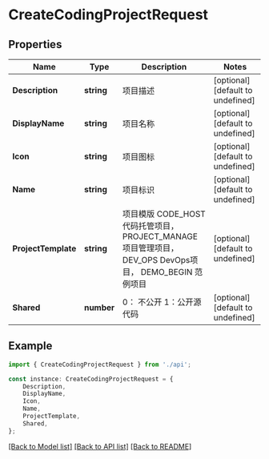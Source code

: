 # CreateCodingProjectRequest


## Properties

Name | Type | Description | Notes
------------ | ------------- | ------------- | -------------
**Description** | **string** | 项目描述 | [optional] [default to undefined]
**DisplayName** | **string** | 项目名称 | [optional] [default to undefined]
**Icon** | **string** | 项目图标 | [optional] [default to undefined]
**Name** | **string** | 项目标识 | [optional] [default to undefined]
**ProjectTemplate** | **string** | 项目模版 CODE_HOST 代码托管项目， PROJECT_MANAGE 项目管理项目， DEV_OPS DevOps项目， DEMO_BEGIN 范例项目 | [optional] [default to undefined]
**Shared** | **number** | 0： 不公开 1：公开源代码 | [optional] [default to undefined]

## Example

```typescript
import { CreateCodingProjectRequest } from './api';

const instance: CreateCodingProjectRequest = {
    Description,
    DisplayName,
    Icon,
    Name,
    ProjectTemplate,
    Shared,
};
```

[[Back to Model list]](../README.md#documentation-for-models) [[Back to API list]](../README.md#documentation-for-api-endpoints) [[Back to README]](../README.md)
